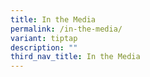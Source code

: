```yaml
---
title: In the Media
permalink: /in-the-media/
variant: tiptap
description: ""
third_nav_title: In the Media
---
```

<p></p>
